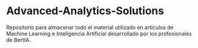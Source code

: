 # Advanced-Analytics-Solutions

Repositorio para almacenar todo el material utilizado en artículos de Machine Learning e Inteligencia Artificial desarrollado por los profesionales de BertIA. 

